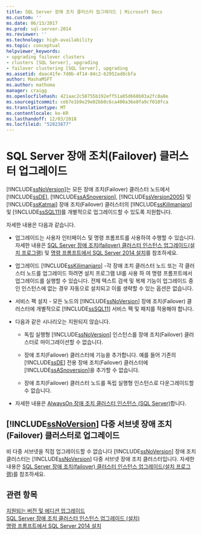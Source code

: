 ```yaml
---
title: SQL Server 장애 조치 클러스터 업그레이드 | Microsoft Docs
ms.custom: ''
ms.date: 06/13/2017
ms.prod: sql-server-2014
ms.reviewer: ''
ms.technology: high-availability
ms.topic: conceptual
helpviewer_keywords:
- upgrading failover clusters
- clusters [SQL Server], upgrading
- failover clustering [SQL Server], upgrading
ms.assetid: daac41fe-7d0b-4f14-84c2-62952ad8cbfa
author: MashaMSFT
ms.author: mathoma
manager: craigg
ms.openlocfilehash: 421aac2c58755b192eff51a85d668b03a2fc8a8e
ms.sourcegitcommit: ceb7e1b9e29e02bb0c6ca400a36e0fa9cf010fca
ms.translationtype: MT
ms.contentlocale: ko-KR
ms.lasthandoff: 12/03/2018
ms.locfileid: "52823877"
---
```

# <a name="upgrade-a-sql-server-failover-cluster"></a>SQL Server 장애 조치(Failover) 클러스터 업그레이드
  [!INCLUDE[ssNoVersion](../../../includes/ssnoversion-md.md)]는 모든 장애 조치(Failover) 클러스터 노드에서 [!INCLUDE[ssDE](../../../includes/ssde-md.md)], [!INCLUDE[ssASnoversion](../../../includes/ssasnoversion-md.md)], [!INCLUDE[ssVersion2005](../../../includes/ssversion2005-md.md)] 및 [!INCLUDE[ssKatmai](../../../includes/sskatmai-md.md)] 장애 조치(Failover) 클러스터의 [!INCLUDE[ssKilimanjaro](../../../includes/sskilimanjaro-md.md)] 및 [!INCLUDE[ssSQL11](../../../includes/sssql11-md.md)]를 개별적으로 업그레이드할 수 있도록 지원합니다.  
  
 자세한 내용은 다음과 같습니다.  
  
-   업그레이드는 사용자 인터페이스 및 명령 프롬프트를 사용하여 수행할 수 있습니다. 자세한 내용은 [SQL Server 장애 조치(failover) 클러스터 인스턴스 업그레이드&#40;설치 프로그램&#41;](upgrade-a-sql-server-failover-cluster-instance-setup.md) 및 [명령 프롬프트에서 SQL Server 2014 설치](../../../database-engine/install-windows/install-sql-server-from-the-command-prompt.md)를 참조하세요.  
  
-   업그레이드 [!INCLUDE[ssKilimanjaro](../../../includes/sskilimanjaro-md.md)] -각 장애 조치 클러스터 노드 또는 각 클러스터 노드를 업그레이드 하려면 설치 프로그램 UI를 사용 하 여 명령 프롬프트에서 업그레이드를 실행할 수 있습니다. 전체 텍스트 검색 및 복제 기능이 업그레이드 중인 인스턴스에 없는 경우 자동으로 설치되고 이를 생략할 수 있는 옵션은 없습니다.  
  
-   서비스 팩 설치 - 모든 노드의 [!INCLUDE[ssNoVersion](../../../includes/ssnoversion-md.md)] 장애 조치(Failover) 클러스터에 개별적으로 [!INCLUDE[ssSQL11](../../../includes/sssql11-md.md)] 서비스 팩 및 패치를 적용해야 합니다.  
  
-   다음과 같은 시나리오는 지원되지 않습니다.  
  
    -   독립 실행형 [!INCLUDE[ssNoVersion](../../../includes/ssnoversion-md.md)] 인스턴스를 장애 조치(Failover) 클러스터로 마이그레이션할 수 없습니다.  
  
    -   장애 조치(Failover) 클러스터에 기능을 추가합니다. 예를 들어 기존의 [!INCLUDE[ssDE](../../../includes/ssde-md.md)] 전용 장애 조치(Failover) 클러스터에 [!INCLUDE[ssASnoversion](../../../includes/ssasnoversion-md.md)]을 추가할 수 없습니다.  
  
    -   장애 조치(Failover) 클러스터 노드를 독립 실행형 인스턴스로 다운그레이드할 수 없습니다.  
  
-   자세한 내용은 [ AlwaysOn 장애 조치 클러스터 인스턴스 (SQL Server)](always-on-failover-cluster-instances-sql-server.md)합니다.  
  
## <a name="upgrading-a-includessnoversionincludesssnoversion-mdmd-multi-subnet-failover-cluster"></a>[!INCLUDE[ssNoVersion](../../../includes/ssnoversion-md.md)] 다중 서브넷 장애 조치(Failover) 클러스터로 업그레이드  
 비 다중 서브넷을 직접 업그레이드할 수 없습니다 [!INCLUDE[ssNoVersion](../../../includes/ssnoversion-md.md)] 장애 조치 클러스터는 [!INCLUDE[ssNoVersion](../../../includes/ssnoversion-md.md)] 다중 서브넷 장애 조치 클러스터입니다. 자세한 내용은 [SQL Server 장애 조치(failover) 클러스터 인스턴스 업그레이드&#40;설치 프로그램&#41;](upgrade-a-sql-server-failover-cluster-instance-setup.md)를 참조하세요.  
  
## <a name="see-also"></a>관련 항목  
 [지원되는 버전 및 에디션 업그레이드](../../../database-engine/install-windows/supported-version-and-edition-upgrades.md)   
 [SQL Server 장애 조치 클러스터 인스턴스 업그레이드 &#40;설치&#41;](upgrade-a-sql-server-failover-cluster-instance-setup.md)   
 [명령 프롬프트에서 SQL Server 2014 설치](../../../database-engine/install-windows/install-sql-server-from-the-command-prompt.md)  
  
  
